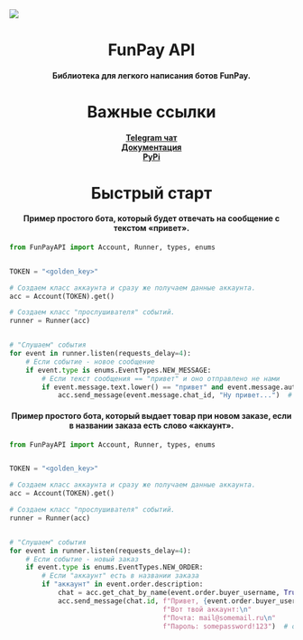 <img src="https://i.ibb.co/tJKk0QS/Fun-Pay-API-darkmode.png">
<h1 align="center">FunPay API</h1>
<h4 align="center">Библиотека для легкого написания ботов FunPay.</h4>

<h1 align="center">Важные ссылки</h1>
<h4 align="center">
    <a href="https://t.me/funpay_cardinal">Telegram чат</a><br>
    <a href="https://funpayapi.readthedocs.io/ru/latest/">Документация</a><br>
    <a href="https://pypi.org/project/FunPayAPI/">PyPi</a><br>
</h4>

<h1 align="center">Быстрый старт</h1>
<h4 align="center">Пример простого бота, который будет отвечать на сообщение с текстом «привет».</h4>

```python
from FunPayAPI import Account, Runner, types, enums


TOKEN = "<golden_key>"

# Создаем класс аккаунта и сразу же получаем данные аккаунта.
acc = Account(TOKEN).get()

# Создаем класс "прослушивателя" событий.
runner = Runner(acc)


# "Слушаем" события
for event in runner.listen(requests_delay=4):
    # Если событие - новое сообщение
    if event.type is enums.EventTypes.NEW_MESSAGE:
        # Если текст сообщения == "привет" и оно отправлено не нами
        if event.message.text.lower() == "привет" and event.message.author_id != acc.id:
            acc.send_message(event.message.chat_id, "Ну привет...")  # отправляем ответное сообщение
```

<h4 align="center">Пример простого бота, который выдает товар при новом заказе, если в названии заказа есть слово «аккаунт».</h4>

```python
from FunPayAPI import Account, Runner, types, enums


TOKEN = "<golden_key>"

# Создаем класс аккаунта и сразу же получаем данные аккаунта.
acc = Account(TOKEN).get()

# Создаем класс "прослушивателя" событий.
runner = Runner(acc)


# "Слушаем" события
for event in runner.listen(requests_delay=4):
    # Если событие - новый заказ
    if event.type is enums.EventTypes.NEW_ORDER:
        # Если "аккаунт" есть в названии заказа
        if "аккаунт" in event.order.description:
            chat = acc.get_chat_by_name(event.order.buyer_username, True)  # получаем ID чата по никнейму
            acc.send_message(chat.id, f"Привет, {event.order.buyer_username}!\n"
                                      f"Вот твой аккаунт:\n"
                                      f"Почта: mail@somemail.ru\n"
                                      f"Пароль: somepassword!123")  # отправляем ответное сообщение
```

